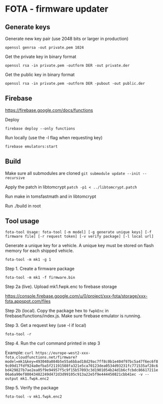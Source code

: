 # FOTA - firmware updater


## Generate keys

Generate new key pair (use 2048 bits or larger in production)

`openssl genrsa -out private.pem 1024`

Get the private key in binary format

`openssl rsa -in private.pem -outform DER -out private.der`

Get the public key in binary format

`openssl rsa -in private.pem -outform DER -pubout -out public.der`


## Firebase

https://firebase.google.com/docs/functions

Deploy

`firebase deploy --only functions`

Run locally (use the -l flag when requesting key)

`firebase emulators:start`


## Build

Make sure all submodules are cloned `git submodule update --init --recursive`

Apply the patch in libtomcrypt `patch -p1 < ../libtomcrypt.patch`

Run make in tomsfastmath and in libtomcrypt

Run ./build in root


## Tool usage

`fota-tool Usage: fota-tool [-m model] [-g generate unique keys] [-f firmware file] [-r request token] [-v verify package] [-l local url]`

Generate a unique key for a vehicle. A unique key must be stored on flash memory for each shipped vehicle.

`fota-tool -m mk1 -g 1`

Step 1. Create a firmware package

`fota-tool -m mk1 -f firmware.bin`

Step 2a (live). Upload mk1.fwpk.enc to firebase storage

https://console.firebase.google.com/u/0/project/xxx-fota/storage/xxx-fota.appspot.com/files

Step 2b (local). Copy the package hex to `fwpkEnc` in firebase/functions/index.js. Make sure firebase emulator is running.

Step 3. Get a request key (use -l if local)

`fota-tool -r`

Step 4. Run the curl command printed in step 3

Example: `curl https://europe-west2-xxx-fota.cloudfunctions.net/firmware?model=mk1&key=493040a084b5e55a6bbad18d29ac7ff8c0b1e404f97bc5a47f6ec6f89c09d17fdf924a0efba5f21191508fa321e5ca70123dea0534d93231fc771535af28c6bd429827b7ae2ea05f9e94957f5c9f15b57093c3d1901054b24d1b6cfcbdc86617211e06a6a90ef80043482249d472d3d99105c913a22e5f9e444450821cbb41ec -v --output mk1.fwpk.enc2`

Step 5. Verify the package

`fota-tool -v mk1.fwpk.enc2`
